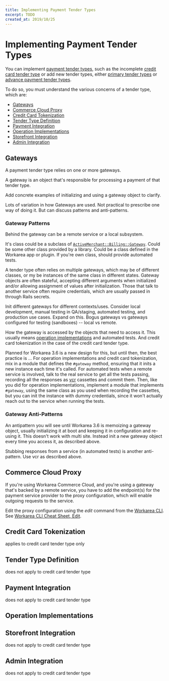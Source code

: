 ```yaml
---
title: Implementing Payment Tender Types
excerpt: TODO
created_at: 2019/10/25
---
```


Implementing Payment Tender Types
======================================================================

You can implement [payment tender types](/articles/payment-tender-types.html), such as the incomplete [credit card tender type](/articles/implement-the-credit-card-tender-type.html) or add new tender types, either [primary tender types](/articles/implement-a-primary-tender-type.html) or [advance payment tender types](/articles/implement-an-advance-payment-tender-type.html).

To do so, you must understand the various concerns of a tender type, which are:

* [Gateways](#gateways_1)
* [Commerce Cloud Proxy](#commerce-cloud-proxy_4)
* [Credit Card Tokenization](#credit-card-tokenization_5)
* [Tender Type Definition](#tender-type-definition_6)
* [Payment Integration](#payment-integration_7)
* [Operation Implementations](#operation-implementations_8)
* [Storefront Integration](#storefront-integration_9)
* [Admin Integration](#admin-integration_10)


Gateways
----------------------------------------------------------------------

A payment tender type relies on one or more gateways.

A gateway is an object that's responsible for processing a payment of that tender type.

Add concrete examples of initializing and using a gateway object to clarify.

Lots of variation in how Gateways are used.
Not practical to prescribe one way of doing it.
But can discuss patterns and anti-patterns.


### Gateway Patterns

Behind the gateway can be a remote service or a local subsystem.

It's class could be a subclass of [`ActiveMerchant::Billing::Gateway`](https://www.rubydoc.info/gems/activemerchant/1.99.0/ActiveMerchant/Billing/Gateway).
Could be some other class provided by a library.
Could be a class defined in the Workarea app or plugin.
If you're own class, should provide automated tests.

A tender type often relies on multiple gateways, which may be of different classes, or my be instances of the same class in different states.
Gateway objects are often stateful, accepting different arguments when initialized and/or allowing assignment of values after initialization.
Those that talk to another service often require credentials, which are usually passed in through Rails secrets.

Init different gateways for different contexts/uses.
Consider local development, manual testing in QA/staging, automated testing, and production use cases.
Expand on this.
Bogus gateways vs gateways configured for testing (sandboxes) -- local vs remote.

How the gateway is accessed by the objects that need to access it.
This usually means [operation implementations](#operation-implementations_8) and automated tests.
And credit card tokenization in the case of the credit card tender type.

Planned for Workarea 3.6 is a new design for this, but until then, the best practice is ...
For operation implementations and credit card tokenization, mix in a module that defines the `#gateway` method, ensuring that it inits a new instance each time it's called.
For automated tests when a remote service is involved, talk to the real service to get all the tests passing, recording all the responses as [vcr](https://rubygems.org/gems/vcr) cassettes and commit them.
Then, like you did for operation implementations, implement a module that implements `#gateway`, using the same class as you used when recording the cassettes, but you can init the instance with dummy credentials, since it won't actually reach out to the service when running the tests.


### Gateway Anti-Patterns

An antipattern you will see until Workarea 3.6 is memoizing a gateway object, usually initializing it at boot and keeping it in configuration and re-using it.
This doesn't work with multi site.
Instead init a new gateway object every time you access it, as described above.

Stubbing responses from a service (in automated tests) is another anti-pattern.
Use vcr as described above.


Commerce Cloud Proxy
----------------------------------------------------------------------

If you're using Workarea Commerce Cloud, and you're using a gateway that's backed by a remote service, you have to add the endpoint(s) for the payment service provider to the proxy configuration, which will enable outgoing requests to the service.

Edit the proxy configuration using the _edit_ command from the [Workarea CLI](/cli.html).
See [Workarea CLI Cheat Sheet, Edit](/cli.html#edit).


Credit Card Tokenization
----------------------------------------------------------------------

applies to credit card tender type only


Tender Type Definition
----------------------------------------------------------------------

does not apply to credit card tender type


Payment Integration
----------------------------------------------------------------------

does not apply to credit card tender type


Operation Implementations
----------------------------------------------------------------------


Storefront Integration
----------------------------------------------------------------------

does not apply to credit card tender type


Admin Integration
----------------------------------------------------------------------

does not apply to credit card tender type
